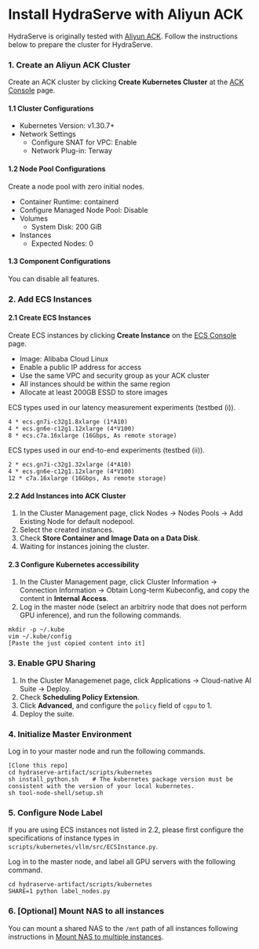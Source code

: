 # Install HydraServe with Aliyun ACK

HydraServe is originally tested with [Aliyun ACK](https://www.alibabacloud.com/en/product/kubernetes?_p_lc=1). Follow the instructions below to prepare the cluster for HydraServe.

### 1. Create an Aliyun ACK Cluster

Create an ACK cluster by clicking **Create Kubernetes Cluster** at the [ACK Console](https://cs.console.aliyun.com/?#/k8s/cluster/list) page.

#### 1.1 Cluster Configurations

- Kubernetes Version: v1.30.7+
- Network Settings
  - Configure SNAT for VPC: Enable
  - Network Plug-in: Terway

#### 1.2 Node Pool Configurations

Create a node pool with zero initial nodes.
- Container Runtime: containerd
- Configure Managed Node Pool: Disable
- Volumes
  - System Disk: 200 GiB
- Instances
  - Expected Nodes: 0

#### 1.3 Component Configurations

You can disable all features.

### 2. Add ECS Instances

#### 2.1 Create ECS Instances

Create ECS instances by clicking **Create Instance** on the [ECS Console](https://ecs.console.aliyun.com/home#/) page.
- Image: Alibaba Cloud Linux
- Enable a public IP address for access
- Use the same VPC and security group as your ACK cluster
- All instances should be within the same region
- Allocate at least 200GB ESSD to store images

ECS types used in our latency measurement experiments (testbed (i)).

```
4 * ecs.gn7i-c32g1.8xlarge (1*A10)
4 * ecs.gn6e-c12g1.12xlarge (4*V100)
8 * ecs.c7a.16xlarge (16Gbps, As remote storage)
```

ECS types used in our end-to-end experiments (testbed (ii)).

```
2 * ecs.gn7i-c32g1.32xlarge (4*A10)
4 * ecs.gn6e-c12g1.12xlarge (4*V100)
12 * c7a.16xlarge (16Gbps, As remote storage)
```

#### 2.2 Add Instances into ACK Cluster

1. In the Cluster Management page, click Nodes -> Nodes Pools -> Add Existing Node for default nodepool.
2. Select the created instances.
3. Check **Store Container and Image Data on a Data Disk**.
4. Waiting for instances joining the cluster.

#### 2.3 Configure Kubernetes accessibility

1. In the Cluster Management page, click Cluster Information -> Connection Information -> Obtain Long-term Kubeconfig, and copy the content in **Internal Access**.
2. Log in the master node (select an arbitriry node that does not perform GPU inference), and run the following commands.
```
mkdir -p ~/.kube
vim ~/.kube/config
[Paste the just copied content into it]
```

### 3. Enable GPU Sharing

1. In the Cluster Managemenet page, click Applications -> Cloud-native AI Suite -> Deploy.
2. Check **Scheduling Policy Extension**.
3. Click **Advanced**, and configure the `policy` field of `cgpu` to 1.
4. Deploy the suite.

### 4. Initialize Master Environment

Log in to your master node and run the following commands.
```
[Clone this repo]
cd hydraserve-artifact/scripts/kubernetes
sh install_python.sh    # The kubernetes package version must be consistent with the version of your local kubernetes.
sh tool-node-shell/setup.sh
```
### 5. Configure Node Label
   
If you are using ECS instances not listed in 2.2, please first configure the specifications of instance types in `scripts/kubernetes/vllm/src/ECSInstance.py`.

Log in to the master node, and label all GPU servers with the following command.
```
cd hydraserve-artifact/scripts/kubernetes
SHARE=1 python label_nodes.py
```

### 6. [Optional] Mount NAS to all instances

You can mount a shared NAS to the `/mnt` path of all instances following instructions in [Mount NAS to multiple instances](https://help.aliyun.com/zh/nas/user-guide/mount-a-nas-file-system-on-multiple-ecs-instances-at-the-same-time?spm=5176.nas_overview.help.dexternal.51cf217dfzlsrW).